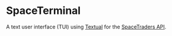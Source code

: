 # SpaceTerminal

A text user interface (TUI) using [Textual](https://textual.textualize.io/) for the [SpaceTraders API](https://spacetraders.io/).